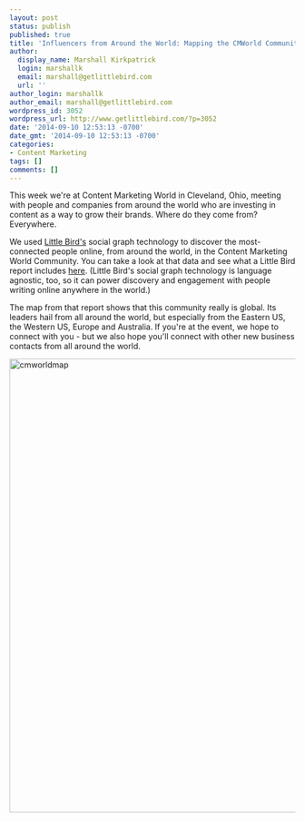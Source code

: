 ```yaml
---
layout: post
status: publish
published: true
title: 'Influencers from Around the World: Mapping the CMWorld Community'
author:
  display_name: Marshall Kirkpatrick
  login: marshallk
  email: marshall@getlittlebird.com
  url: ''
author_login: marshallk
author_email: marshall@getlittlebird.com
wordpress_id: 3052
wordpress_url: http://www.getlittlebird.com/?p=3052
date: '2014-09-10 12:53:13 -0700'
date_gmt: '2014-09-10 12:53:13 -0700'
categories:
- Content Marketing
tags: []
comments: []
---
```

<p>This week we're at Content Marketing World in Cleveland, Ohio, meeting with people and companies from around the world who are investing in content as a way to grow their brands.  Where do they come from? Everywhere.</p>
<p>We used <a href="http://getlittlebird.com">Little Bird's</a> social graph technology to discover the most-connected people online, from around the world, in the Content Marketing World Community.  You can take a look at that data and see what a Little Bird report includes <a href="http://getlittlebird.hs-sites.com/content-marketing-free-analysis?utm_campaign=Free%20Sample%20Report&utm_source=CMWorld">here</a>.  (Little Bird's social graph technology is language agnostic, too, so it can power discovery and engagement with people writing online anywhere in the world.)</p>
<p>The map from that report shows that this community really is global. Its leaders hail from all around the world, but especially from the Eastern US, the Western US, Europe and Australia.  If you're at the event, we hope to connect with you - but we also hope you'll connect with other new business contacts from all around the world.</p>
<p><a href="http://www.getlittlebird.com/wp-content/uploads/2014/09/cmworldmap.jpg"><img src="http://www.getlittlebird.com/wp-content/uploads/2014/09/cmworldmap.jpg" alt="cmworldmap" width="800"  class="aligncenter size-full wp-image-3053" /></a></p>
